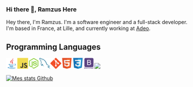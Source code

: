 ### Hi there 👋, Ramzus Here

Hey there, I'm Ramzus. I'm a software engineer and a full-stack developer.
I'm based in France, at Lille, and currently working at [Adeo](https://www.adeo.com/).

## Programming Languages
<img src = 'https://github.com/Ramzus/Ramzus/blob/main/images/java.svg' width='30'/><img src = 'https://github.com/Ramzus/Ramzus/blob/main/images/js.svg' width='30'/><img src = 'https://github.com/Ramzus/Ramzus/blob/main/images/nodejs.svg' width='30'/><img src = 'https://github.com/Ramzus/Ramzus/blob/main/images/sql.svg' width='30'/><img src = 'https://github.com/Ramzus/Ramzus/blob/main/images/git.svg' width='30'/><img src = 'https://github.com/Ramzus/Ramzus/blob/main/images/html.svg' width='30'/><img src = 'https://github.com/Ramzus/Ramzus/blob/main/images/css.svg' width='30'/><img src = 'https://github.com/Ramzus/Ramzus/blob/main/images/bootstrap.svg' width='30'/><img src = 'https://github.com/Ramzus/Ramzus/blob/main/images/go.svg' width='30'/>

[![Mes stats Github](https://github-readme-stats.vercel.app/api?username=ramzus&count_private=true)](https://github.com/ramzus/github-readme-stats)
